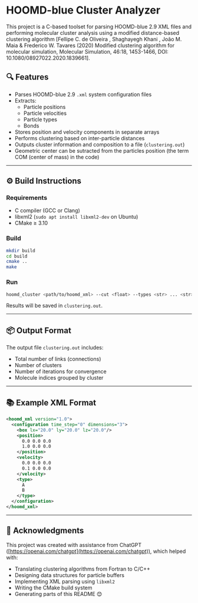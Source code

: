 # HOOMD-blue Cluster Analyzer

This project is a C-based toolset for parsing HOOMD-blue 2.9 XML files and performing molecular cluster analysis using a modified distance-based clustering algorithm [Fellipe C. de Oliveira , Shaghayegh Khani , João M. Maia & Frederico W.
Tavares (2020) Modified clustering algorithm for molecular simulation, Molecular Simulation, 46:18, 1453-1466, DOI: 10.1080/08927022.2020.1839661].

## 🔍 Features

- Parses HOOMD-blue 2.9 `.xml` system configuration files
- Extracts:
  - Particle positions
  - Particle velocities
  - Particle types
  - Bonds
- Stores position and velocity components in separate arrays
- Performs clustering based on inter-particle distances
- Outputs cluster information and composition to a file (`clustering.out`)
- Geometric center can be sutracted from the particles position (the term COM (center of mass) in the code)

---

## ⚙️ Build Instructions

### Requirements

- C compiler (GCC or Clang)
- libxml2 (`sudo apt install libxml2-dev` on Ubuntu)
- CMake ≥ 3.10

### Build

```bash
mkdir build
cd build
cmake ..
make
```

### Run

```bash
hoomd_cluster <path/to/hoomd_xml> --cut <float> --types <str> ... <str>
```

Results will be saved in `clustering.out`.

---

## 📦 Output Format

The output file `clustering.out` includes:

* Total number of links (connections)
* Number of clusters
* Number of iterations for convergence
* Molecule indices grouped by cluster

---

## 📚 Example XML Format

```xml
<hoomd_xml version="1.0">
  <configuration time_step="0" dimensions="3">
    <box lx="20.0" ly="20.0" lz="20.0"/>
    <position>
      0.0 0.0 0.0
      1.0 0.0 0.0
    </position>
    <velocity>
      0.0 0.0 0.0
      0.1 0.0 0.0
    </velocity>
    <type>
      A
      B
    </type>
  </configuration>
</hoomd_xml>
```

---

## 🤝 Acknowledgments

This project was created with assistance from ChatGPT ([https://openai.com/chatgpt](https://openai.com/chatgpt)), which helped with:

* Translating clustering algorithms from Fortran to C/C++
* Designing data structures for particle buffers
* Implementing XML parsing using `libxml2`
* Writing the CMake build system
* Generating parts of this README 😊
